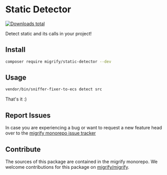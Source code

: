 # Static Detector

[![Downloads total](https://img.shields.io/packagist/dt/migrify/static-detector.svg?style=flat-square)](https://packagist.org/packages/migrify/static-detector/stats)

Detect static and its calls in your project!

## Install

```bash
composer require migrify/static-detector --dev
```

## Usage

```bash
vendor/bin/sniffer-fixer-to-ecs detect src
```

That's it :)

## Report Issues

In case you are experiencing a bug or want to request a new feature head over to the [migrify monorepo issue tracker](https://github.com/migrify/migrify/issues)

## Contribute

The sources of this package are contained in the migrify monorepo. We welcome contributions for this package on [migrify/migrify](https://github.com/migrify/migrify).
